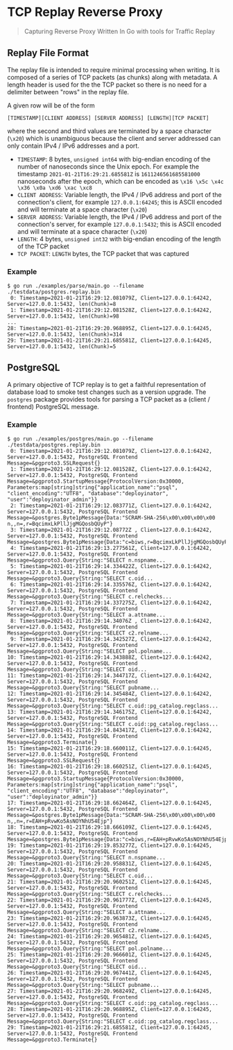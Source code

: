 # TCP Replay Reverse Proxy

> Capturing Reverse Proxy Written In Go with tools for Traffic Replay

## Replay File Format

The replay file is intended to require minimal processing when writing. It
is composed of a series of TCP packets (as chunks) along with metadata.
A length header is used for the the TCP packet so there is no need for a
delimiter between "rows" in the replay file.

A given row will be of the form

```
[TIMESTAMP][CLIENT ADDRESS] [SERVER ADDRESS] [LENGTH][TCP PACKET]
```

where the second and third values are terminated by a space character (`\x20`)
which is unambiguous because the client and server addressed can only contain
IPv4 / IPv6 addresses and a port.

-   `TIMESTAMP`: 8 bytes, `unsigned int64` with big-endian encoding of the
    number of nanoseconds since the Unix epoch. For example the timestamp
    `2021-01-21T16:29:21.685581Z` is `1611246561685581000` nanoseconds after
    the epoch, which can be encoded as
    `\x16 \x5c \x4c \x36 \x0a \xd6 \xac \xc8`
-   `CLIENT ADDRESS`: Variable length, the IPv4 / IPv6 address and port of the
    connection's client, for example `127.0.0.1:64245`; this is ASCII
    encoded and will terminate at a space character (`\x20`)
-   `SERVER ADDRESS`: Variable length, the IPv4 / IPv6 address and port of the
    connection's server, for example `127.0.0.1:5432`; this is ASCII
    encoded and will terminate at a space character (`\x20`)
-   `LENGTH`: 4 bytes, `unsigned int32` with big-endian encoding of the
    length of the TCP packet
-   `TCP PACKET`: `LENGTH` bytes, the TCP packet that was captured

### Example

```
$ go run ./examples/parse/main.go --filename ./testdata/postgres.replay.bin
 0: Timestamp=2021-01-21T16:29:12.081079Z, Client=127.0.0.1:64242, Server=127.0.0.1:5432, len(Chunk)=8
 1: Timestamp=2021-01-21T16:29:12.081528Z, Client=127.0.0.1:64242, Server=127.0.0.1:5432, len(Chunk)=98
...
28: Timestamp=2021-01-21T16:29:20.968895Z, Client=127.0.0.1:64245, Server=127.0.0.1:5432, len(Chunk)=314
29: Timestamp=2021-01-21T16:29:21.685581Z, Client=127.0.0.1:64245, Server=127.0.0.1:5432, len(Chunk)=5
```

## PostgreSQL

A primary objective of TCP replay is to get a faithful representation of
database load to smoke test changes such as a version upgrade. The `postgres`
package provides tools for parsing a TCP packet as a (client / frontend)
PostgreSQL message.

### Example

```
$ go run ./examples/postgres/main.go --filename ./testdata/postgres.replay.bin
 0: Timestamp=2021-01-21T16:29:12.081079Z, Client=127.0.0.1:64242, Server=127.0.0.1:5432, PostgreSQL Frontend Message=&pgproto3.SSLRequest{}
 1: Timestamp=2021-01-21T16:29:12.081528Z, Client=127.0.0.1:64242, Server=127.0.0.1:5432, PostgreSQL Frontend Message=&pgproto3.StartupMessage{ProtocolVersion:0x30000, Parameters:map[string]string{"application_name":"psql", "client_encoding":"UTF8", "database":"deployinator", "user":"deployinator_admin"}}
 2: Timestamp=2021-01-21T16:29:12.083771Z, Client=127.0.0.1:64242, Server=127.0.0.1:5432, PostgreSQL Frontend Message=&postgres.Byte1pMessage{Data:"SCRAM-SHA-256\x00\x00\x00\x00 n,,n=,r=BqcimxLkPllJjgMGQosbQUyP"}
 3: Timestamp=2021-01-21T16:29:12.08772Z , Client=127.0.0.1:64242, Server=127.0.0.1:5432, PostgreSQL Frontend Message=&postgres.Byte1pMessage{Data:"c=biws,r=BqcimxLkPllJjgMGQosbQUyPb9kmXPhmMOOMKcHmEesxvqbp,p=1MJ2oLbQuGbp2Mtk5B9qhu9WC+IJlibDxCWAGSZGor4="}
 4: Timestamp=2021-01-21T16:29:13.277561Z, Client=127.0.0.1:64242, Server=127.0.0.1:5432, PostgreSQL Frontend Message=&pgproto3.Query{String:"SELECT n.nspname...
 5: Timestamp=2021-01-21T16:29:14.334422Z, Client=127.0.0.1:64242, Server=127.0.0.1:5432, PostgreSQL Frontend Message=&pgproto3.Query{String:"SELECT c.oid...
 6: Timestamp=2021-01-21T16:29:14.335576Z, Client=127.0.0.1:64242, Server=127.0.0.1:5432, PostgreSQL Frontend Message=&pgproto3.Query{String:"SELECT c.relchecks...
 7: Timestamp=2021-01-21T16:29:14.337275Z, Client=127.0.0.1:64242, Server=127.0.0.1:5432, PostgreSQL Frontend Message=&pgproto3.Query{String:"SELECT a.attname...
 8: Timestamp=2021-01-21T16:29:14.34076Z , Client=127.0.0.1:64242, Server=127.0.0.1:5432, PostgreSQL Frontend Message=&pgproto3.Query{String:"SELECT c2.relname...
 9: Timestamp=2021-01-21T16:29:14.342527Z, Client=127.0.0.1:64242, Server=127.0.0.1:5432, PostgreSQL Frontend Message=&pgproto3.Query{String:"SELECT pol.polname...
10: Timestamp=2021-01-21T16:29:14.343888Z, Client=127.0.0.1:64242, Server=127.0.0.1:5432, PostgreSQL Frontend Message=&pgproto3.Query{String:"SELECT oid...
11: Timestamp=2021-01-21T16:29:14.344717Z, Client=127.0.0.1:64242, Server=127.0.0.1:5432, PostgreSQL Frontend Message=&pgproto3.Query{String:"SELECT pubname...
12: Timestamp=2021-01-21T16:29:14.345484Z, Client=127.0.0.1:64242, Server=127.0.0.1:5432, PostgreSQL Frontend Message=&pgproto3.Query{String:"SELECT c.oid::pg_catalog.regclass...
13: Timestamp=2021-01-21T16:29:14.346175Z, Client=127.0.0.1:64242, Server=127.0.0.1:5432, PostgreSQL Frontend Message=&pgproto3.Query{String:"SELECT c.oid::pg_catalog.regclass...
14: Timestamp=2021-01-21T16:29:14.843417Z, Client=127.0.0.1:64242, Server=127.0.0.1:5432, PostgreSQL Frontend Message=&pgproto3.Terminate{}
15: Timestamp=2021-01-21T16:29:18.660011Z, Client=127.0.0.1:64245, Server=127.0.0.1:5432, PostgreSQL Frontend Message=&pgproto3.SSLRequest{}
16: Timestamp=2021-01-21T16:29:18.660251Z, Client=127.0.0.1:64245, Server=127.0.0.1:5432, PostgreSQL Frontend Message=&pgproto3.StartupMessage{ProtocolVersion:0x30000, Parameters:map[string]string{"application_name":"psql", "client_encoding":"UTF8", "database":"deployinator", "user":"deployinator_admin"}}
17: Timestamp=2021-01-21T16:29:18.662464Z, Client=127.0.0.1:64245, Server=127.0.0.1:5432, PostgreSQL Frontend Message=&postgres.Byte1pMessage{Data:"SCRAM-SHA-256\x00\x00\x00\x00 n,,n=,r=EAH+pRvwKo5AsNOYNhU54Ejp"}
18: Timestamp=2021-01-21T16:29:18.666109Z, Client=127.0.0.1:64245, Server=127.0.0.1:5432, PostgreSQL Frontend Message=&postgres.Byte1pMessage{Data:"c=biws,r=EAH+pRvwKo5AsNOYNhU54EjpM+4cJU5pwD0eefqUrbrnUbsY,p=nN+lA3OnP8W0XvW3fRjBERhFAExmAdzf13QQTZ3lNzY="}
19: Timestamp=2021-01-21T16:29:19.853277Z, Client=127.0.0.1:64245, Server=127.0.0.1:5432, PostgreSQL Frontend Message=&pgproto3.Query{String:"SELECT n.nspname...
20: Timestamp=2021-01-21T16:29:20.958831Z, Client=127.0.0.1:64245, Server=127.0.0.1:5432, PostgreSQL Frontend Message=&pgproto3.Query{String:"SELECT c.oid...
21: Timestamp=2021-01-21T16:29:20.960251Z, Client=127.0.0.1:64245, Server=127.0.0.1:5432, PostgreSQL Frontend Message=&pgproto3.Query{String:"SELECT c.relchecks...
22: Timestamp=2021-01-21T16:29:20.961777Z, Client=127.0.0.1:64245, Server=127.0.0.1:5432, PostgreSQL Frontend Message=&pgproto3.Query{String:"SELECT a.attname...
23: Timestamp=2021-01-21T16:29:20.963873Z, Client=127.0.0.1:64245, Server=127.0.0.1:5432, PostgreSQL Frontend Message=&pgproto3.Query{String:"SELECT c2.relname...
24: Timestamp=2021-01-21T16:29:20.965481Z, Client=127.0.0.1:64245, Server=127.0.0.1:5432, PostgreSQL Frontend Message=&pgproto3.Query{String:"SELECT pol.polname...
25: Timestamp=2021-01-21T16:29:20.966601Z, Client=127.0.0.1:64245, Server=127.0.0.1:5432, PostgreSQL Frontend Message=&pgproto3.Query{String:"SELECT oid...
26: Timestamp=2021-01-21T16:29:20.967441Z, Client=127.0.0.1:64245, Server=127.0.0.1:5432, PostgreSQL Frontend Message=&pgproto3.Query{String:"SELECT pubname...
27: Timestamp=2021-01-21T16:29:20.968249Z, Client=127.0.0.1:64245, Server=127.0.0.1:5432, PostgreSQL Frontend Message=&pgproto3.Query{String:"SELECT c.oid::pg_catalog.regclass...
28: Timestamp=2021-01-21T16:29:20.968895Z, Client=127.0.0.1:64245, Server=127.0.0.1:5432, PostgreSQL Frontend Message=&pgproto3.Query{String:"SELECT c.oid::pg_catalog.regclass...
29: Timestamp=2021-01-21T16:29:21.685581Z, Client=127.0.0.1:64245, Server=127.0.0.1:5432, PostgreSQL Frontend Message=&pgproto3.Terminate{}
```
